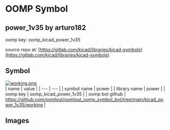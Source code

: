 # OOMP Symbol  
## power_1v35  by arturo182  
  
oomp key: oomp_kicad_power_1v35  
  
source repo at: [https://gitlab.com/kicad/libraries/kicad-symbols](https://gitlab.com/kicad/libraries/kicad-symbols)  
## Symbol  
  
[![working.png](working_600.png)](working.png)  
| name | value | 
| --- | --- | 
| symbol name | power | 
| library name | power | 
| oomp key | oomp_kicad_power_1v35 | 
| oomp bot github | https://github.com/oomlout/oomlout_oomp_symbol_bot/tree/main/kicad_power_1v35/working | 
## Images  

